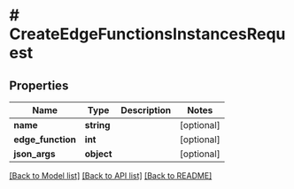 # # CreateEdgeFunctionsInstancesRequest

## Properties

Name | Type | Description | Notes
------------ | ------------- | ------------- | -------------
**name** | **string** |  | [optional]
**edge_function** | **int** |  | [optional]
**json_args** | **object** |  | [optional]

[[Back to Model list]](../../README.md#models) [[Back to API list]](../../README.md#endpoints) [[Back to README]](../../README.md)

